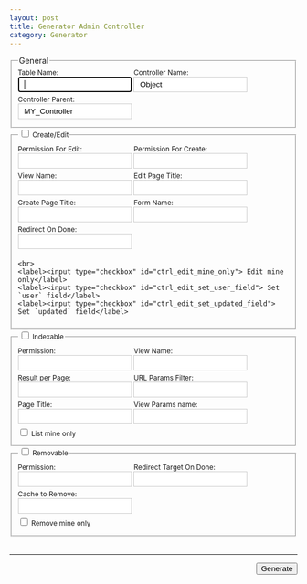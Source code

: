 ```yaml
---
layout: post
title: Generator Admin Controller
category: Generator
---
```


<style>
label{display:inline-block;vertical-align:top;font-size:12px;margin-bottom:5px;}
input{border:1px solid #ccc;padding:5px 10px}
</style>

<form>
<fieldset>
    <legend>General</legend>
    <label>Table Name:<br><input type="text" id="table_name" autofocus="autofocus"></label>
    <label>Controller Name:<br><input type="text" id="ctrl_name" value="Object"></label>
    <label>Controller Parent:<br><input type="text" id="ctrl_parent" value="MY_Controller"></label>
</fieldset>

<fieldset>
    <legend><label><input type="checkbox" id="ctrl_edit"> Create/Edit</label></legend>
    <label>Permission For Edit:<br><input type="text" id="ctrl_edit_permission_edit" class="value-table-based" data-perms="update-$$"></label>
    <label>Permission For Create:<br><input type="text" id="ctrl_edit_permission_create" class="value-table-based" data-perms="create-$$"></label>
    <label>View Name:<br><input type="text" id="ctrl_edit_view" class="value-table-based value-slashed-trans" data-perms="$$/edit"></label>
    <label>Edit Page Title:<br><input type="text" id="ctrl_edit_title_edit"></label>
    <label>Create Page Title:<br><input type="text" id="ctrl_edit_title_create"></label>
    <label>Form Name:<br><input type="text" id="ctrl_edit_form_name" class="value-table-based value-slashed-trans" data-perms="/admin/$$"></label>
    <label>Redirect On Done:<br><input type="text" id="ctrl_edit_redirect" class="value-table-based value-slashed-trans" data-perms="/admin/$$"></label>
    
    <br>
    <label><input type="checkbox" id="ctrl_edit_mine_only"> Edit mine only</label>
    <label><input type="checkbox" id="ctrl_edit_set_user_field"> Set `user` field</label>
    <label><input type="checkbox" id="ctrl_edit_set_updated_field"> Set `updated` field</label>
</fieldset>

<fieldset>
    <legend><label><input type="checkbox" id="ctrl_index"> Indexable</label></legend>
    <label>Permission:<br><input type="text" id="ctrl_index_permission" class="value-table-based" data-perms="read-$$"></label>
    <label>View Name:<br><input type="text" id="ctrl_index_view" class="value-table-based value-slashed-trans" data-perms="$$/index"></label>
    <label>Result per Page:<br><input type="text" id="ctrl_index_rpp"></label>
    <label>URL Params Filter:<br><input type="text" id="ctrl_index_params_filter"></label>
    <label>Page Title:<br><input type="text" id="ctrl_index_title"></label>
    <label>View Params name:<br><input type="text" id="ctrl_index_param_name" class="value-table-based value-last-trim" data-perms="$$"></label>
    <br>
    <label><input type="checkbox" id="ctrl_index_mine_only"> List mine only</label>
</fieldset>

<fieldset>
    <legend><label><input type="checkbox" id="ctrl_remove"> Removable</label></legend>
    <label>Permission:<br><input type="text" id="ctrl_remove_permission" class="value-table-based" data-perms="delete-$$"></label>
    <label>Redirect Target On Done:<br><input type="text" id="ctrl_remove_redirect" class="value-table-based value-slashed-trans" data-perms="/admin/$$"></label>
    <label>Cache to Remove:<br><input type="text" id="ctrl_remove_cache" class="value-table-based" data-perms="$$"></label>
    <br>
    <label><input type="checkbox" id="ctrl_remove_mine_only"> Remove mine only</label>
</fieldset>

<div>&#160;</div>

<hr>
<p style="text-align:right"><button>Generate</button></p>
</form>


<pre id="ctrl-result"></pre>

<script src="https://code.jquery.com/jquery-2.2.3.min.js"></script>
<script src="{{ "/js/2006-12-29-generator-admin-controller.js" | prepend: site.baseurl }}"></script>
